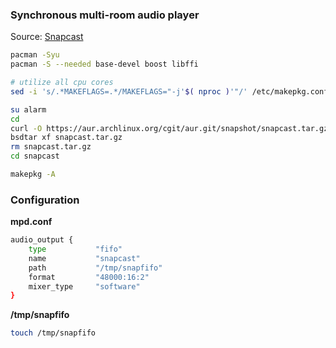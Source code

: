 ### Synchronous multi-room audio player
Source: [Snapcast](https://github.com/badaix/snapcast)
```sh
pacman -Syu
pacman -S --needed base-devel boost libffi

# utilize all cpu cores
sed -i 's/.*MAKEFLAGS=.*/MAKEFLAGS="-j'$( nproc )'"/' /etc/makepkg.conf

su alarm
cd
curl -O https://aur.archlinux.org/cgit/aur.git/snapshot/snapcast.tar.gz
bsdtar xf snapcast.tar.gz
rm snapcast.tar.gz
cd snapcast

makepkg -A
```
### Configuration
**mpd.conf**
```sh
audio_output {
	type           "fifo"
	name           "snapcast"
	path           "/tmp/snapfifo"
	format         "48000:16:2"
	mixer_type     "software"
}
```
**/tmp/snapfifo**
```sh
touch /tmp/snapfifo
```
